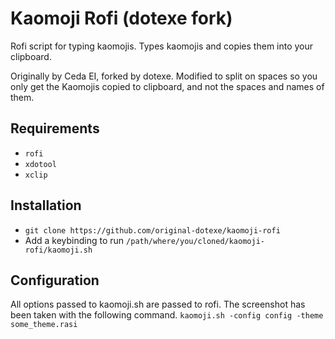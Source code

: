 # Kaomoji Rofi (dotexe fork)

Rofi script for typing kaomojis. Types kaomojis and copies them into your clipboard.

Originally by Ceda EI, forked by dotexe.
Modified to split on spaces so you only get the Kaomojis copied to clipboard, and not the spaces and names of them.

## Requirements

+ `rofi`
+ `xdotool`
+ `xclip`

## Installation

+ `git clone https://github.com/original-dotexe/kaomoji-rofi`
+ Add a keybinding to run `/path/where/you/cloned/kaomoji-rofi/kaomoji.sh`

## Configuration

All options passed to kaomoji.sh are passed to rofi. The screenshot has been
taken with the following command. `kaomoji.sh -config config -theme some_theme.rasi`
